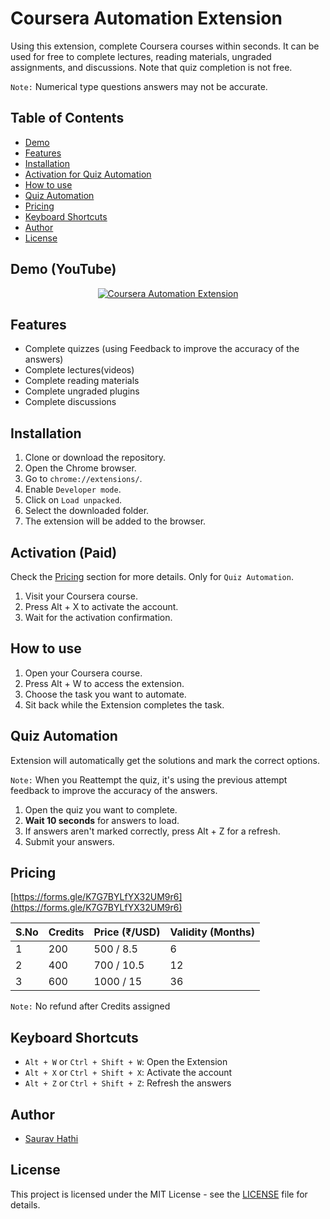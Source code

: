 # Coursera Automation Extension

Using this extension, complete Coursera courses within seconds. It can be used for free to complete lectures, reading materials, ungraded assignments, and discussions. Note that quiz completion is not free.

`Note:` Numerical type questions answers may not be accurate.

## Table of Contents
- [Demo](#demo)
- [Features](#features)
- [Installation](#installation)
- [Activation for Quiz Automation](#activation-paid)
- [How to use](#how-to-use)
- [Quiz Automation](#quiz-automation)
- [Pricing](#pricing)
- [Keyboard Shortcuts](#keyboard-shortcuts)
- [Author](#author)
- [License](#license)

## Demo (YouTube)

<div align="center">
  <a href="https://youtu.be/jKkWUVLRLnE"><img src="https://i.ytimg.com/vi/jKkWUVLRLnE/hqdefault.jpg" alt="Coursera Automation Extension"></a>
</div>

## Features

- Complete quizzes (using Feedback to improve the accuracy of the answers)
- Complete lectures(videos)
- Complete reading materials
- Complete ungraded plugins
- Complete discussions

## Installation

1. Clone or download the repository.
2. Open the Chrome browser.
3. Go to `chrome://extensions/`.
4. Enable `Developer mode`.
5. Click on `Load unpacked`.
6. Select the downloaded folder.
7. The extension will be added to the browser.

## Activation (Paid)

Check the [Pricing](#pricing) section for more details.
Only for `Quiz Automation`.

1. Visit your Coursera course.
2. Press Alt + X to activate the account.
3. Wait for the activation confirmation.

## How to use

1. Open your Coursera course.
2. Press Alt + W to access the extension.
3. Choose the task you want to automate.
4. Sit back while the Extension completes the task.

## Quiz Automation

Extension will automatically get the solutions and mark the correct options.

`Note:` When you Reattempt the quiz, it's using the previous attempt feedback to improve the accuracy of the answers.

1. Open the quiz you want to complete.
2. **Wait 10 seconds** for answers to load.
3. If answers aren't marked correctly, press Alt + Z for a refresh.
4. Submit your answers.

## Pricing

[https://forms.gle/K7G7BYLfYX32UM9r6](https://forms.gle/K7G7BYLfYX32UM9r6)

| S.No | Credits | Price (₹/USD)     | Validity (Months) |
|------|---------|-------------------|--------------------|
| 1    | 200     | 500 / 8.5         | 6                  |
| 2    | 400     | 700 / 10.5        | 12                 |
| 3    | 600     | 1000 / 15         | 36                 |

`Note:` No refund after Credits assigned

## Keyboard Shortcuts

- `Alt + W` or `Ctrl + Shift + W`: Open the Extension
- `Alt + X` or `Ctrl + Shift + X`: Activate the account
- `Alt + Z` or `Ctrl + Shift + Z`: Refresh the answers

## Author

- [Saurav Hathi](https://github.com/sauravhathi)

## License

This project is licensed under the MIT License - see the [LICENSE](https://github.com/sauravhathi/coursera-automation-extension/blob/master/LICENSE) file for details.
